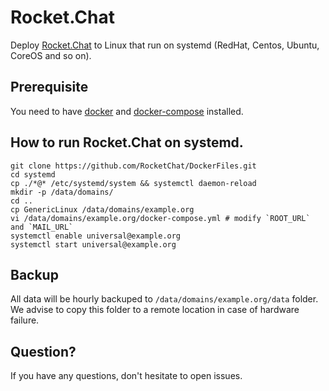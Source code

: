 # Rocket.Chat

Deploy [Rocket.Chat](https://github.com/RocketChat/Rocket.Chat) to Linux that run on systemd (RedHat, Centos, Ubuntu, CoreOS and so on).

## Prerequisite

You need to have [docker](https://docs.docker.com/linux/started/) and [docker-compose](http://docs.docker.com/compose/) installed.

## How to run Rocket.Chat on systemd.

```
git clone https://github.com/RocketChat/DockerFiles.git
cd systemd
cp ./*@* /etc/systemd/system && systemctl daemon-reload
mkdir -p /data/domains/
cd ..
cp GenericLinux /data/domains/example.org
vi /data/domains/example.org/docker-compose.yml # modify `ROOT_URL` and `MAIL_URL`
systemctl enable universal@example.org
systemctl start universal@example.org
```

## Backup

All data will be hourly backuped to `/data/domains/example.org/data` folder. We advise to copy this folder to a remote location in case of hardware failure.

## Question?

If you have any questions, don't hesitate to open issues.


